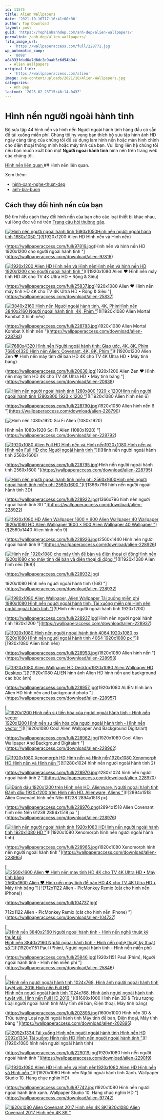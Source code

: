 ```yaml
---
id: 11575
title: Alien Wallpapers
date: '2021-10-16T17:16:41+00:00'
author: Top Download
layout: post
guid: 'https://Tophinhanhdep.com/anh-dep/alien-wallpapers/'
permalink: /anh-dep/alien-wallpapers/
fifu_image_url:
  - 'https://wallpaperaccess.com/full/228771.jpg'
wp_automatic_camp:
  - '8098'
a84333fdad6a7d8dc2e9aab5c6d54b94:
  - Alien Wallpapers
original_link:
  - 'https://wallpaperaccess.com/alien'
image: /wp-content/uploads/2021/10/Alien-Wallpapers.jpg
categories:
  - Ảnh Đẹp
lastmod: '2025-02-23T15:48:14.043Z'
---
```

# Hình nền người ngoài hành tinh

Bộ sưu tập 44 hình nền và hình nền Người ngoài hành tinh hàng đầu có sẵn để tải xuống miễn phí. Chúng tôi hy vọng bạn thích bộ sưu tập hình ảnh HD ngày càng tăng của chúng tôi để sử dụng làm hình nền hoặc màn hình chính cho điện thoại thông minh hoặc máy tính của bạn. Vui lòng liên hệ chúng tôi nếu bạn muốn xuất bản một **Người ngoài hành tinh** hình nền trên trang web của chúng tôi.

[Hình nền liên quan ](#related) ## Hình nền liên quan.

   
 Xem thêm:

   
- [hinh-xam-nghe-thuat-dep](https://tophinhanhdep.com/hinh-xam-dep/hinh-xam-nghe-thuat-dep/)
- [anh-bia-buon](https://tophinhanhdep.com/anh-bia/anh-bia-buon/)

## Cách thay đổi hình nền của bạn

Để tìm hiểu cách thay đổi hình nền của bạn cho các loại thiết bị khác nhau, vui lòng đọc về nó trên [Trang câu hỏi thường gặp](https://tophinhanhdep.com/faq/).

  
[[![Hình nền người ngoài hành tinh 1680x1050](https://wallpaperaccess.com/full/228771.jpg)Hình nền người ngoài hành tinh 1680x1050 "](https://wallpaperaccess.com/download/alien-228771)](![1920x1200 Alien HD Hình nền và Hình nền)

(https://wallpaperaccess.com/full/97816.jpg)Hình nền và hình nền HD 1920x1200 cho người ngoài hành tinh "](https://wallpaperaccess.com/download/alien-97816)

[[![1920x1200 Alien HD Hình nền và Hình nền](https://wallpaperaccess.com/full/25829.jpg)Hình nền và hình nền HD 1920x1200 cho người ngoài hành tinh "](https://wallpaperaccess.com/download/alien-25829)](![1920x1080 Alien ❤ Hình nền máy tính HD 4K cho TV 4K Ultra HD • Rộng & Siêu)

(https://wallpaperaccess.com/full/25837.jpg)1920x1080 Alien ❤ Hình nền máy tính HD 4K cho TV 4K Ultra HD • Rộng &amp; Siêu "](https://wallpaperaccess.com/download/alien-25837)

[[![3840x2160 Hình nền Người ngoài hành tinh, 4K, Phim](https://wallpaperaccess.com/full/228776.jpg)Hình nền 3840x2160 Người ngoài hành tinh, 4K, Phim "](https://wallpaperaccess.com/download/alien-228776)](![1920x1080 Alien Mortal Kombat X hình nền)

(https://wallpaperaccess.com/full/228783.jpg)1920x1080 Alien Mortal Kombat X hình nền "](https://wallpaperaccess.com/download/alien-228783)

[[![7680x4320 Hình nền Người ngoài hành tinh: Giao ước, 4K, 8K, Phim](https://wallpaperaccess.com/full/228784.jpg)7680x4320 Hình nền Alien: Covenant, 4K, 8K, Phim "](https://wallpaperaccess.com/download/alien-228784)](![1920x1200 Alien Zen ❤ Hình nền máy tính để bàn HD 4K cho TV 4K Ultra HD • Máy tính bảng)

(https://wallpaperaccess.com/full/20638.jpg)1920x1200 Alien Zen ❤ Hình nền máy tính HD 4K cho TV 4K Ultra HD • Máy tính bảng "](https://wallpaperaccess.com/download/alien-20638)

[[![Hình nền người ngoài hành tinh 1280x800 1920 x 1200](https://wallpaperaccess.com/full/228789.jpg)Hình nền người ngoài hành tinh 1280x800 1920 x 1200 "](https://wallpaperaccess.com/download/alien-228789)](![1920x1080 Alien hình nền 6)

(https://wallpaperaccess.com/full/228790.jpg)1920x1080 Alien hình nền 6 "](https://wallpaperaccess.com/download/alien-228790)

[![Hình nền 1080x1920 Sci Fi Alien (1080x1920)](https://wallpaperaccess.com/full/228792.jpg)

Hình nền 1080x1920 Sci Fi Alien (1080x1920) "](https://wallpaperaccess.com/download/alien-228792)

[[![1920x1080 Alien Full HD Hình nền và Hình nền](https://wallpaperaccess.com/full/228794.jpg)1920x1080 Hình nền và Hình nền Full HD cho Người ngoài hành tinh "](https://wallpaperaccess.com/download/alien-228794)](![Hình nền người ngoài hành tinh 2560x1600)

(https://wallpaperaccess.com/full/228795.jpg)Hình nền người ngoài hành tinh 2560x1600 "](https://wallpaperaccess.com/download/alien-228795)

[[![Hình nền người ngoài hành tinh miễn phí 2560x1600](https://wallpaperaccess.com/full/228919.jpg)Hình nền người ngoài hành tinh miễn phí 2560x1600 "](https://wallpaperaccess.com/download/alien-228919)](![1366x796 hình nền người ngoài hành tinh 3D)

(https://wallpaperaccess.com/full/228922.jpg)1366x796 hình nền người ngoài hành tinh 3D "](https://wallpaperaccess.com/download/alien-228922)

[[![1920x1080 HD Alien Wallpaper 1600 × 900 Alien Wallpaper 40 Wallpaper](https://wallpaperaccess.com/full/25859.jpg)1920x1080 HD Alien Wallpaper 1600 × 900 Alien Wallpaper 40 Wallpaper "](https://wallpaperaccess.com/download/alien-25859)](![2560x1440 Alien hình nền 9)

(https://wallpaperaccess.com/full/228926.jpg)2560x1440 Hình nền người ngoài hành tinh 9 "](https://wallpaperaccess.com/download/alien-228926)

[[![Hình nền 1920x1080 cho máy tính để bàn và điện thoại di động](https://wallpaperaccess.com/full/228928.jpg)Hình nền 1920x1080 cho máy tính để bàn và điện thoại di động "](https://wallpaperaccess.com/download/alien-228928)](![1920x1080 Alien hình nền (168))

(https://wallpaperaccess.com/full/228932.jpg)

1920x1080 Hình nền người ngoài hành tinh (168) "](https://wallpaperaccess.com/download/alien-228932)

[[![1980x1080 Alien Wallpaper, Alien Wallpaper Tải xuống miễn phí](https://wallpaperaccess.com/full/228936.jpg)1980x1080 Hình nền người ngoài hành tinh, Tải xuống miễn phí Hình nền người ngoài hành tinh "](https://wallpaperaccess.com/download/alien-228936)](![Hình nền người ngoài hành tinh 1920x1200)

(https://wallpaperaccess.com/full/228937.jpg)Hình nền người ngoài hành tinh 1920x1200 "](https://wallpaperaccess.com/download/alien-228937)

[[![1920x1080 Hình nền người ngoài hành tinh 4064 1920x1080 px](https://wallpaperaccess.com/full/228940.jpg)1920x1080 Hình nền người ngoài hành tinh 4064 1920x1080 px "](https://wallpaperaccess.com/download/alien-228940)](![1920x1080 Alien hình nền)

(https://wallpaperaccess.com/full/228953.jpg)1920x1080 Alien hình nền "](https://wallpaperaccess.com/download/alien-228953)

[[![1920x1080 Alien Wallpaper HD Desktop](https://wallpaperaccess.com/full/25831.jpg)1920x1080 Alien Wallpaper HD Desktop "](https://wallpaperaccess.com/download/alien-25831)](![1920x1080 ALIEN hình ảnh Alien HD hình nền and background các bức ảnh)

(https://wallpaperaccess.com/full/228957.jpg)1920x1080 ALIEN hình ảnh Alien HD hình nền and background photo "](https://wallpaperaccess.com/download/alien-228957)

[[![1920x1200 Hình nền sự tiến hóa của người ngoài hành tinh - Hình nền vector](https://wallpaperaccess.com/full/228959.jpg)1920x1200 Hình nền sự tiến hóa của người ngoài hành tinh - Hình nền vector "](https://wallpaperaccess.com/download/alien-228959)](![1920x1080 Cool Alien Wallpaper And Background Digitalart)

(https://wallpaperaccess.com/full/228962.jpg)1920x1080 Cool Alien Wallpaper And Background Digitalart "](https://wallpaperaccess.com/download/alien-228962)

[[![1920x1080 Xenomorph HD Hình nền và Hình nền](https://wallpaperaccess.com/full/228968.jpg)1920x1080 Xenomorph HD Hình nền và Hình nền "](https://wallpaperaccess.com/download/alien-228968)](![1280x1024 hình nền người ngoài hành tinh 2)

(https://wallpaperaccess.com/full/228970.jpg)1280x1024 hình nền người ngoài hành tinh 2 "](https://wallpaperaccess.com/download/alien-228970)

[[![Đánh dấu 1920x1200 trên Hình nền HD.  Alienware, Người ngoài hành tinh](https://wallpaperaccess.com/full/25868.jpg)Đánh dấu 1920x1200 trên Hình nền HD. Alienware, Aliens "](https://wallpaperaccess.com/download/alien-25868)](![2894x1518 Alien Covenant hình nền Nền 61238 2894x1518 px)

(https://wallpaperaccess.com/full/228976.png)2894x1518 Alien Covenant hình nền Nền 61238 2894x1518 px "](https://wallpaperaccess.com/download/alien-228976)

[[![Hình nền người ngoài hành tinh 1920x1080 HD](https://wallpaperaccess.com/full/228983.jpg)Hình nền người ngoài hành tinh 1920x1080 HD "](https://wallpaperaccess.com/download/alien-228983)](![1920x1080 Xenomorph hình nền người ngoài hành tinh)

(https://wallpaperaccess.com/full/228985.jpg)1920x1080 Xenomorph hình nền người ngoài hành tinh "](https://wallpaperaccess.com/download/alien-228985)

[[![2560x1600 Alien ❤ Hình nền máy tính HD 4K cho TV 4K Ultra HD • Máy tính bảng](https://wallpaperaccess.com/full/228986.jpg)2560x1600 Alien ❤ Hình nền máy tính để bàn HD 4K cho TV 4K Ultra HD • Máy tính bảng "](https://wallpaperaccess.com/download/alien-228986)]( ![712x1122 Alien - PicMonkey Remix (cắt cho hình nền iPhone))

(https://wallpaperaccess.com/full/104737.jpg)

712x1122 Alien - PicMonkey Remix (cắt cho hình nền iPhone) "](https://wallpaperaccess.com/download/alien-104737)

[[![Hình nền 3840x2160 Người ngoài hành tinh - Hình nền nghệ thuật kỹ thuật số](https://wallpaperaccess.com/full/228998.jpg)Hình nền 3840x2160 Người ngoài hành tinh - Hình nền nghệ thuật kỹ thuật số "](https://wallpaperaccess.com/download/alien-228998)](![1920x1151 Paul (Phim), Người ngoài hành tinh - Hình nền miễn phí)

(https://wallpaperaccess.com/full/25846.jpg)1920x1151 Paul (Phim), Người ngoài hành tinh - Hình nền miễn phí "](https://wallpaperaccess.com/download/alien-25846)

[[![Hình nền người ngoài hành tinh 1024x768, Hình ảnh người ngoài hành tinh tuyệt vời.  2016 Hình nền Full HD](https://wallpaperaccess.com/full/229003.jpg)Hình nền người ngoài hành tinh 1024x768, Hình ảnh người ngoài hành tinh tuyệt vời. Hình nền Full HD 2016 "](https://wallpaperaccess.com/download/alien-229003)](![1600x1000 Hình nền 3D & Trừu tượng Loại người ngoài hành tinh Máy tính để bàn, Điện thoại, Máy tính bảng)

(https://wallpaperaccess.com/full/202895.jpg)1600x1000 Hình nền 3D &amp; Trừu tượng Loại người ngoài hành tinh Máy tính để bàn, Điện thoại, Máy tính bảng "](https://wallpaperaccess.com/download/alien-202895)

[[![2092x1334 Tải xuống Hình nền người ngoài hành tinh Hình nền HD](https://wallpaperaccess.com/full/229006.jpg)2092x1334 Tải xuống Hình nền HD Hình nền người ngoài hành tinh "](https://wallpaperaccess.com/download/alien-229006)](![1920x1080 hình nền người ngoài hành tinh)

(https://wallpaperaccess.com/full/229019.jpg)1920x1080 hình nền người ngoài hành tinh "](https://wallpaperaccess.com/download/alien-229019)

[[![1920x1080 Alien HD Hình nền và Hình nền](https://wallpaperaccess.com/full/97642.jpg)1920x1080 Alien HD Hình nền và Hình nền "](https://wallpaperaccess.com/download/alien-97642)](![1920x1080 Hình nền Người ngoài hành tinh Xanh.  Wallpaper Studio 10. Hàng chục nghìn HD)

(https://wallpaperaccess.com/full/97742.jpg)1920x1080 Hình nền người ngoài hành tinh xanh. Wallpaper Studio 10. Hàng chục nghìn HD "](https://wallpaperaccess.com/download/alien-97742)

[![1920x1080 Alien Covenant 2017 Hình nền 4K 8K](https://wallpaperaccess.com/full/229440.jpg)1920x1080 Alien Covenant 2017 Hình nền 4K 8K "](https://wallpaperaccess.com/download/alien-229440)
